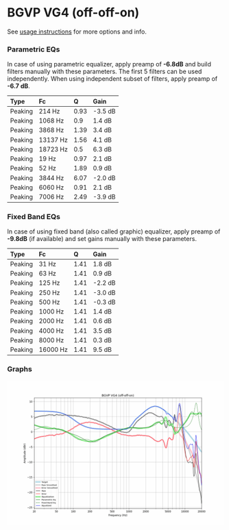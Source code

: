 # BGVP VG4 (off-off-on)
See [usage instructions](https://github.com/jaakkopasanen/AutoEq#usage) for more options and info.

### Parametric EQs
In case of using parametric equalizer, apply preamp of **-6.8dB** and build filters manually
with these parameters. The first 5 filters can be used independently.
When using independent subset of filters, apply preamp of **-6.7 dB**.

| Type    | Fc       |    Q | Gain    |
|:--------|:---------|:-----|:--------|
| Peaking | 214 Hz   | 0.93 | -3.5 dB |
| Peaking | 1068 Hz  | 0.9  | 1.4 dB  |
| Peaking | 3868 Hz  | 1.39 | 3.4 dB  |
| Peaking | 13137 Hz | 1.56 | 4.1 dB  |
| Peaking | 18723 Hz | 0.5  | 6.3 dB  |
| Peaking | 19 Hz    | 0.97 | 2.1 dB  |
| Peaking | 52 Hz    | 1.89 | 0.9 dB  |
| Peaking | 3844 Hz  | 6.07 | -2.0 dB |
| Peaking | 6060 Hz  | 0.91 | 2.1 dB  |
| Peaking | 7006 Hz  | 2.49 | -3.9 dB |

### Fixed Band EQs
In case of using fixed band (also called graphic) equalizer, apply preamp of **-9.8dB**
(if available) and set gains manually with these parameters.

| Type    | Fc       |    Q | Gain    |
|:--------|:---------|:-----|:--------|
| Peaking | 31 Hz    | 1.41 | 1.8 dB  |
| Peaking | 63 Hz    | 1.41 | 0.9 dB  |
| Peaking | 125 Hz   | 1.41 | -2.2 dB |
| Peaking | 250 Hz   | 1.41 | -3.0 dB |
| Peaking | 500 Hz   | 1.41 | -0.3 dB |
| Peaking | 1000 Hz  | 1.41 | 1.4 dB  |
| Peaking | 2000 Hz  | 1.41 | 0.6 dB  |
| Peaking | 4000 Hz  | 1.41 | 3.5 dB  |
| Peaking | 8000 Hz  | 1.41 | 0.3 dB  |
| Peaking | 16000 Hz | 1.41 | 9.5 dB  |

### Graphs
![](./BGVP%20VG4%20(off-off-on).png)